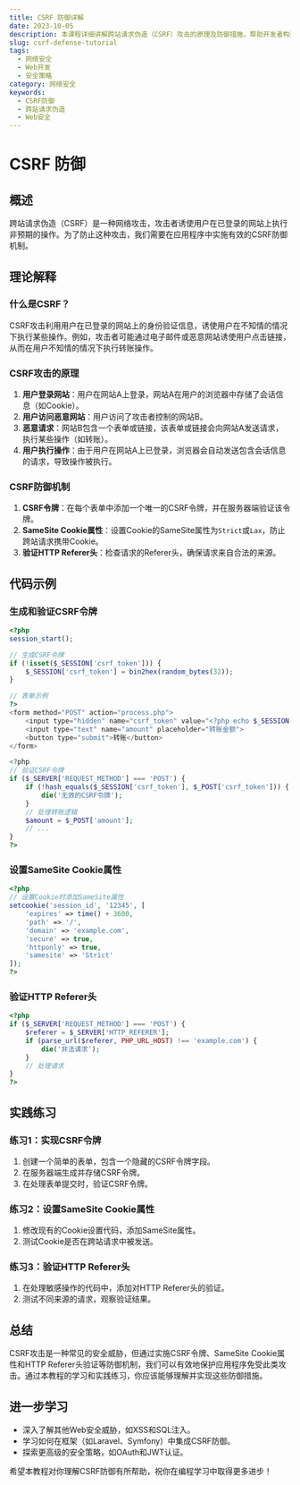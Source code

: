 ```yaml
---
title: CSRF 防御详解
date: 2023-10-05
description: 本课程详细讲解跨站请求伪造（CSRF）攻击的原理及防御措施，帮助开发者构建更安全的Web应用。
slug: csrf-defense-tutorial
tags:
  - 网络安全
  - Web开发
  - 安全策略
category: 网络安全
keywords:
  - CSRF防御
  - 跨站请求伪造
  - Web安全
---
```


# CSRF 防御

## 概述

跨站请求伪造（CSRF）是一种网络攻击，攻击者诱使用户在已登录的网站上执行非预期的操作。为了防止这种攻击，我们需要在应用程序中实施有效的CSRF防御机制。

## 理论解释

### 什么是CSRF？

CSRF攻击利用用户在已登录的网站上的身份验证信息，诱使用户在不知情的情况下执行某些操作。例如，攻击者可能通过电子邮件或恶意网站诱使用户点击链接，从而在用户不知情的情况下执行转账操作。

### CSRF攻击的原理

1. **用户登录网站**：用户在网站A上登录，网站A在用户的浏览器中存储了会话信息（如Cookie）。
2. **用户访问恶意网站**：用户访问了攻击者控制的网站B。
3. **恶意请求**：网站B包含一个表单或链接，该表单或链接会向网站A发送请求，执行某些操作（如转账）。
4. **用户执行操作**：由于用户在网站A上已登录，浏览器会自动发送包含会话信息的请求，导致操作被执行。

### CSRF防御机制

1. **CSRF令牌**：在每个表单中添加一个唯一的CSRF令牌，并在服务器端验证该令牌。
2. **SameSite Cookie属性**：设置Cookie的SameSite属性为`Strict`或`Lax`，防止跨站请求携带Cookie。
3. **验证HTTP Referer头**：检查请求的Referer头，确保请求来自合法的来源。

## 代码示例

### 生成和验证CSRF令牌

```php
<?php
session_start();

// 生成CSRF令牌
if (!isset($_SESSION['csrf_token'])) {
    $_SESSION['csrf_token'] = bin2hex(random_bytes(32));
}

// 表单示例
?>
<form method="POST" action="process.php">
    <input type="hidden" name="csrf_token" value="<?php echo $_SESSION['csrf_token']; ?>">
    <input type="text" name="amount" placeholder="转账金额">
    <button type="submit">转账</button>
</form>

<?php
// 验证CSRF令牌
if ($_SERVER['REQUEST_METHOD'] === 'POST') {
    if (!hash_equals($_SESSION['csrf_token'], $_POST['csrf_token'])) {
        die('无效的CSRF令牌');
    }
    // 处理转账逻辑
    $amount = $_POST['amount'];
    // ...
}
?>
```

### 设置SameSite Cookie属性

```php
<?php
// 设置Cookie时添加SameSite属性
setcookie('session_id', '12345', [
    'expires' => time() + 3600,
    'path' => '/',
    'domain' => 'example.com',
    'secure' => true,
    'httponly' => true,
    'samesite' => 'Strict'
]);
?>
```

### 验证HTTP Referer头

```php
<?php
if ($_SERVER['REQUEST_METHOD'] === 'POST') {
    $referer = $_SERVER['HTTP_REFERER'];
    if (parse_url($referer, PHP_URL_HOST) !== 'example.com') {
        die('非法请求');
    }
    // 处理请求
}
?>
```

## 实践练习

### 练习1：实现CSRF令牌

1. 创建一个简单的表单，包含一个隐藏的CSRF令牌字段。
2. 在服务器端生成并存储CSRF令牌。
3. 在处理表单提交时，验证CSRF令牌。

### 练习2：设置SameSite Cookie属性

1. 修改现有的Cookie设置代码，添加SameSite属性。
2. 测试Cookie是否在跨站请求中被发送。

### 练习3：验证HTTP Referer头

1. 在处理敏感操作的代码中，添加对HTTP Referer头的验证。
2. 测试不同来源的请求，观察验证结果。

## 总结

CSRF攻击是一种常见的安全威胁，但通过实施CSRF令牌、SameSite Cookie属性和HTTP Referer头验证等防御机制，我们可以有效地保护应用程序免受此类攻击。通过本教程的学习和实践练习，你应该能够理解并实现这些防御措施。

## 进一步学习

- 深入了解其他Web安全威胁，如XSS和SQL注入。
- 学习如何在框架（如Laravel、Symfony）中集成CSRF防御。
- 探索更高级的安全策略，如OAuth和JWT认证。

希望本教程对你理解CSRF防御有所帮助，祝你在编程学习中取得更多进步！